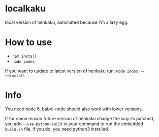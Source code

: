 # localkaku
local version of henkaku, automated because I'm a lazy egg.

How to use
==========
- `npm install`
- `node index`

If you want to update to latest version of henkaku run:
`node index --reinstall`

Info
====
You need node 6, babel-node should also work with lower versions.

If for some reason future version of henkaku change the way its patched, you add `--use-python-build`
to your command to run the embedded `build.sh` file, if you do, you need python3 installed.
